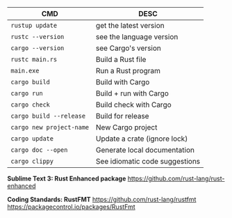 CMD | DESC
--- | ----
`rustup update` | get the latest version
`rustc --version` | see the language version
`cargo --version` | see Cargo's version
`rustc main.rs` | Build a Rust file
`main.exe` | Run a Rust program
`cargo build`| Build with Cargo
`cargo run` | Build + run with Cargo
`cargo check` | Build check with Cargo
`cargo build --release` | Build for release
`cargo new project-name` | New Cargo project
`cargo update` | Update a crate (ignore lock)
`cargo doc --open` | Generate local documentation
`cargo clippy` | See idiomatic code suggestions

**Sublime Text 3: Rust Enhanced package**
https://github.com/rust-lang/rust-enhanced

**Coding Standards: RustFMT**
https://github.com/rust-lang/rustfmt
https://packagecontrol.io/packages/RustFmt
